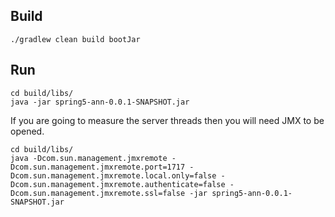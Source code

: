 ## Build
```
./gradlew clean build bootJar
```

## Run
```
cd build/libs/
java -jar spring5-ann-0.0.1-SNAPSHOT.jar 
```
If you are going to measure the server threads then you will need JMX to be opened.
```
cd build/libs/
java -Dcom.sun.management.jmxremote -Dcom.sun.management.jmxremote.port=1717 -Dcom.sun.management.jmxremote.local.only=false -Dcom.sun.management.jmxremote.authenticate=false -Dcom.sun.management.jmxremote.ssl=false -jar spring5-ann-0.0.1-SNAPSHOT.jar
```